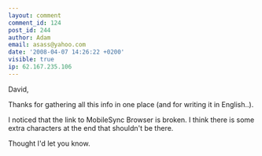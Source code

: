 ```yaml
---
layout: comment
comment_id: 124
post_id: 244
author: Adam
email: asass@yahoo.com
date: '2008-04-07 14:26:22 +0200'
visible: true
ip: 62.167.235.106
---
```

David,

Thanks for gathering all this info in one place (and for writing it in English..).

I noticed that the link to MobileSync Browser is broken. I think there is some extra characters at the end that shouldn't be there.

Thought I'd let you know.
